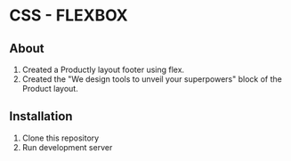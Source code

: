 # CSS - FLEXBOX

## About
1. Created a Productly layout footer using flex.
2. Created the "We design tools to unveil your superpowers" block of the Product layout.

## Installation

1. Clone this repository
2. Run development server
